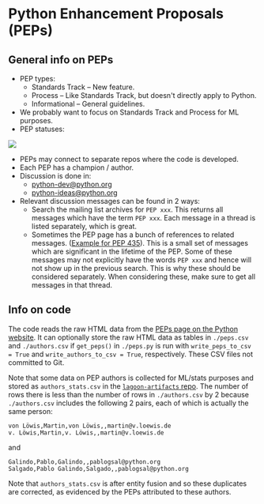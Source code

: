 # Python Enhancement Proposals (PEPs)

## General info on PEPs

- PEP types:
    - Standards Track – New feature.
    - Process – Like Standards Track, but doesn't directly apply to Python.
    - Informational – General guidelines.
- We probably want to focus on Standards Track and Process for ML purposes.
- PEP statuses:

<img style="background-color:white" src="https://s3.dualstack.us-east-2.amazonaws.com/pythondotorg-assets/media/dev/peps/pep-0001/pep-0001-process_flow.png">

- PEPs may connect to separate repos where the code is developed.
- Each PEP has a champion / author.
- Discussion is done in:
    - python-dev@python.org
    - python-ideas@python.org
- Relevant discussion messages can be found in 2 ways:
    - Search the mailing list archives for `PEP xxx`. This returns all messages which have the term `PEP xxx`. Each message in a thread is listed separately, which is great.
    - Sometimes the PEP page has a bunch of references to related messages. ([Example for PEP 435](https://www.python.org/dev/peps/pep-0435/#references)). This is a small set of messages which are significant in the lifetime of the PEP. Some of these messages may not explicitly have the words `PEP xxx` and hence will not show up in the previous search. This is why these should be considered separately. When considering these, make sure to get all messages in that thread.

## Info on code
The code reads the raw HTML data from the [PEPs page on the Python website](https://www.python.org/dev/peps/). It can optionally store the raw HTML data as tables in `./peps.csv` and `./authors.csv` if `get_peps()` in `./peps.py` is run with `write_peps_to_csv = True` and `write_authors_to_csv = True`, respectively. These CSV files not committed to Git.

Note that some data on PEP authors is collected for ML/stats purposes and stored as `authors_stats.csv` in the [`lagoon-artifacts` repo](https://gitlab-ext.galois.com/lagoon/lagoon-artifacts/-/blob/main/results/python_peps/authors_stats.csv). The number of rows there is less than the number of rows in `./authors.csv` by 2 because `./authors.csv` includes the following 2 pairs, each of which is actually the same person:
```
von Löwis,Martin,von Löwis,,martin@v.loewis.de
v. Löwis,Martin,v. Löwis,,martin@v.loewis.de
```
and
```
Galindo,Pablo,Galindo,,pablogsal@python.org
Salgado,Pablo Galindo,Salgado,,pablogsal@python.org
```
Note that `authors_stats.csv` is after entity fusion and so these duplicates are corrected, as evidenced by the PEPs attributed to these authors.
